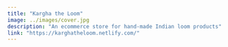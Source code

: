 ```yaml
---
title: "Kargha the Loom"
image: ../images/cover.jpg
description: "An ecommerce store for hand-made Indian loom products"
link: "https://karghatheloom.netlify.com/"
---
```

